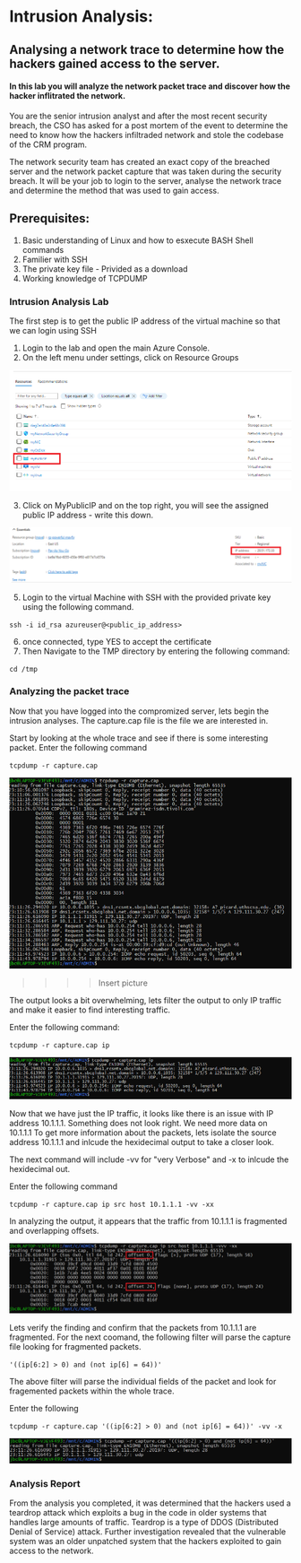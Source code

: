 # Intrusion Analysis: 
## Analysing a network trace to determine how the hackers gained access to the server.<br>
#### In this lab you will analyze the network packet trace and discover how the hacker inflitrated the network.

You are the senior intrusion analyst and after the most recent security breach, the CSO has asked for a post mortem of the event to determine the need to know how the hackers infiltraded network and stole the codebase of the CRM program. 

The network security team has created an exact copy of the breached server and the network packet capture that was taken during the security breach. It will be your job to login to the server, analyse the network trace and determine the method that was used to gain access. 

## Prerequisites:
1. Basic understanding of Linux and how to esxecute BASH Shell commands
2. Familier with SSH 
3. The private key file - Privided as a download
4. Working knowledge of TCPDUMP 


### Intrusion Analysis Lab

The first step is to get the public IP address of the virtual machine so that we can login using SSH

1. Login to the lab and open the main Azure Console. 
2. On the left menu under settings, click on Resource Groups 

![](https://github.com/JeffChristman/PL_labs/blob/main/png/mypublicIP.png)

3. Click on MyPublicIP and on the top right, you will see the assigned public IP address - write this down. 

![](https://github.com/JeffChristman/PL_labs/blob/main/png/PublicIP.png)


5. Login to the virtual Machine with SSH with the provided private key using the following command.

`ssh -i id_rsa azureuser@<public_ip_address>`

6. once connected, type YES to accept the certificate
7. Then Navigate to the TMP directory by entering the following command: 

`cd /tmp`


### Analyzing the packet trace 
Now that you have logged into the compromized server, lets begin the intrusion analyses. The capture.cap file is the file we are interested in. 

Start by looking at the whole trace and see if there is some interesting packet. Enter the following command 

`tcpdump -r capture.cap`

![](https://github.com/JeffChristman/PL_labs/blob/main/png/fullpacket.png)

>>>>Insert picture

The output looks a bit overwhelming, lets filter the output to only IP traffic and make it easier to find interesting traffic. 

Enter the following command: 

`tcpdump -r capture.cap ip`

![](https://github.com/JeffChristman/PL_labs/blob/main/png/tcpdumpip.png)



Now that we have just the IP traffic, it looks like there is an issue with IP address 10.1.1.1. Something does not look right. We need more data on 10.1.1.1
To get more information about the packets, lets isolate the source address 10.1.1.1 and inlcude the hexidecimal output to take a closer look.

The next command will include -vv for "very Verbose" and -x to inlcude the hexidecimal out.

Enter the following command 

`tcpdump -r capture.cap ip src host 10.1.1.1 -vv -xx`

In analyzing the output, it appears that the traffic from 10.1.1.1 is fragmented and overlapping offsets. 

![](https://github.com/JeffChristman/PL_labs/blob/main/png/offset.png)


Lets verify the finding and confirm that the packets from 10.1.1.1 are fragmented. For the next coomand, the following filter will parse the capture file looking for fragmented packets. 

`'((ip[6:2] > 0) and (not ip[6] = 64))'`

The above filter will parse the individual fields of the packet and look for fragemented packets within the whole trace.

Enter the following 

`tcpdump -r capture.cap '((ip[6:2] > 0) and (not ip[6] = 64))' -vv -x`

![](https://github.com/JeffChristman/PL_labs/blob/main/png/filterForFrag.png)



### Analysis Report 
From the analysis you completed, it was determined that the hackers used a teardrop attack which exploits a bug in the code in older systems that handles large amounts of traffic. Teardrop is a type of DDOS  (Distributed Denial of Service) attack. Further investigation revealed that the vulnerable system was an older unpatched system that the hackers exploited to gain access to the network. 
 



